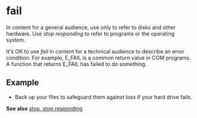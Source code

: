 # fail

In content for a general audience, use only to refer to disks and other hardware. Use *stop responding* to refer to programs or the operating system.

It's OK to use *fail* in content for a technical audience to describe an error condition. For example, E_FAIL is a common return value in COM programs. A function that returns E_FAIL has failed to do something.

## Example

- Back up your files to safeguard them against loss if your hard drive fails.

**See also** [stop, stop responding](../s/stop-stop-responding.md)
